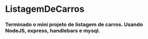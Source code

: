 # ListagemDeCarros

<h3>Terminado o mini projeto de listagem de carros. Usando NodeJS, express, handlebars e mysql.

</h3>
